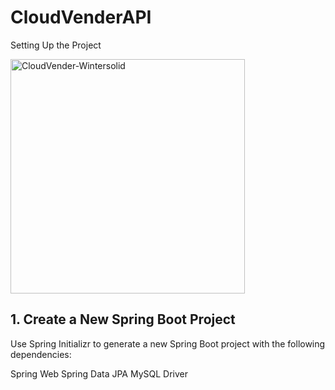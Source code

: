 # CloudVenderAPI
Setting Up the Project

<img width="375" alt="CloudVender-Wintersolid" src="https://github.com/WinterSolid/cloudvenderAPI/assets/58896705/9543654e-28b5-4e5a-8e81-c36192b3c30a">

## 1. Create a New Spring Boot Project
Use Spring Initializr to generate a new Spring Boot project with the following dependencies:

Spring Web
Spring Data JPA
MySQL Driver

